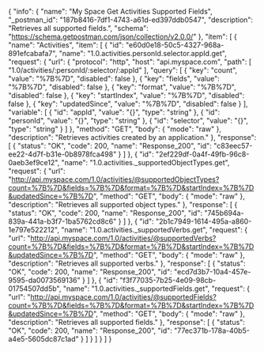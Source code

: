 {
  "info": {
    "name": "My Space Get Activities Supported Fields",
    "_postman_id": "187b8416-7df1-4743-a61d-ed397ddb0547",
    "description": "Retrieves all supported fields.",
    "schema": "https://schema.getpostman.com/json/collection/v2.0.0/"
  },
  "item": [
    {
      "name": "Activities",
      "item": [
        {
          "id": "e60d0e18-50c5-4327-968a-891efcabafa7",
          "name": "1.0.activities.personId.selector.appId.get",
          "request": {
            "url": {
              "protocol": "http",
              "host": "api.myspace.com",
              "path": [
                "1.0/activities/:personId/:selector/:appId"
              ],
              "query": [
                {
                  "key": "count",
                  "value": "%7B%7D",
                  "disabled": false
                },
                {
                  "key": "fields",
                  "value": "%7B%7D",
                  "disabled": false
                },
                {
                  "key": "format",
                  "value": "%7B%7D",
                  "disabled": false
                },
                {
                  "key": "startIndex",
                  "value": "%7B%7D",
                  "disabled": false
                },
                {
                  "key": "updatedSince",
                  "value": "%7B%7D",
                  "disabled": false
                }
              ],
              "variable": [
                {
                  "id": "appId",
                  "value": "{}",
                  "type": "string"
                },
                {
                  "id": "personId",
                  "value": "{}",
                  "type": "string"
                },
                {
                  "id": "selector",
                  "value": "{}",
                  "type": "string"
                }
              ]
            },
            "method": "GET",
            "body": {
              "mode": "raw"
            },
            "description": "Retrieves activities created by an application."
          },
          "response": [
            {
              "status": "OK",
              "code": 200,
              "name": "Response_200",
              "id": "c83eec57-ee22-4d7f-b31e-0b8978fca498"
            }
          ]
        },
        {
          "id": "2ef229df-0a4f-49fb-96c8-0aeb3ef9ce12",
          "name": "1.0.activities._supportedObjectTypes.get",
          "request": {
            "url": "http://api.myspace.com/1.0/activities/@supportedObjectTypes?count=%7B%7D&fields=%7B%7D&format=%7B%7D&startIndex=%7B%7D&updatedSince=%7B%7D",
            "method": "GET",
            "body": {
              "mode": "raw"
            },
            "description": "Retrieves all supported object types."
          },
          "response": [
            {
              "status": "OK",
              "code": 200,
              "name": "Response_200",
              "id": "745b694a-839a-441a-b3f7-1ba5762cd8c6"
            }
          ]
        },
        {
          "id": "2b1c7949-1614-495a-a860-1e797e522212",
          "name": "1.0.activities._supportedVerbs.get",
          "request": {
            "url": "http://api.myspace.com/1.0/activities/@supportedVerbs?count=%7B%7D&fields=%7B%7D&format=%7B%7D&startIndex=%7B%7D&updatedSince=%7B%7D",
            "method": "GET",
            "body": {
              "mode": "raw"
            },
            "description": "Retrieves all supported verbs."
          },
          "response": [
            {
              "status": "OK",
              "code": 200,
              "name": "Response_200",
              "id": "ecd7d3b7-10a4-457e-9595-da0073569136"
            }
          ]
        },
        {
          "id": "f3f77035-7b25-4e09-98cb-01754507dd5b",
          "name": "1.0.activities._supportedFields.get",
          "request": {
            "url": "http://api.myspace.com/1.0/activities/@supportedFields?count=%7B%7D&fields=%7B%7D&format=%7B%7D&startIndex=%7B%7D&updatedSince=%7B%7D",
            "method": "GET",
            "body": {
              "mode": "raw"
            },
            "description": "Retrieves all supported fields."
          },
          "response": [
            {
              "status": "OK",
              "code": 200,
              "name": "Response_200",
              "id": "77ec371b-178a-40b5-a4e5-5605dc87c1ad"
            }
          ]
        }
      ]
    }
  ]
}